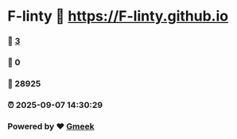 # F-linty :link: https://F-linty.github.io 
### :page_facing_up: [3](https://F-linty.github.io/tag.html) 
### :speech_balloon: 0 
### :hibiscus: 28925 
### :alarm_clock: 2025-09-07 14:30:29 
### Powered by :heart: [Gmeek](https://github.com/Meekdai/Gmeek)
